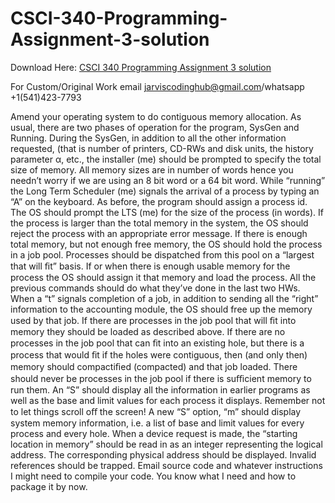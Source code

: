 # CSCI-340-Programming-Assignment-3-solution


Download Here: [CSCI 340 Programming Assignment 3 solution](https://jarviscodinghub.com/assignment/cs-340-programming-assignment-3-solution/)

For Custom/Original Work email jarviscodinghub@gmail.com/whatsapp +1(541)423-7793

Amend your operating system to do contiguous memory allocation. As usual, there are two phases of operation for the program, SysGen and Running. During the SysGen, in addition to all the other information requested, (that is number of printers, CD-RWs and disk units, the history parameter α, etc., the installer (me) should be prompted to specify the total size of memory. All memory sizes are in number of words hence you needn’t worry if we are using an 8 bit word or a 64 bit word. While “running” the Long Term Scheduler (me) signals the arrival of a process by typing an “A” on the keyboard. As before, the program should assign a process id. The OS should prompt the LTS (me) for the size of the process (in words). If the process is larger than the total memory in the system, the OS should reject the process with an appropriate error message. If there is enough total memory, but not enough free memory, the OS should hold the process in a job pool. Processes should be dispatched from this pool on a “largest that will ﬁt” basis. If or when there is enough usable memory for the process the OS should assign it that memory and load the process. All the previous commands should do what they’ve done in the last two HWs. When a “t” signals completion of a job, in addition to sending all the “right” information to the accounting module, the OS should free up the memory used by that job. If there are processes in the job pool that will ﬁt into memory they should be loaded as described above. If there are no processes in the job pool that can ﬁt into an existing hole, but there is a process that would ﬁt if the holes were contiguous, then (and only then) memory should compactiﬁed (compacted) and that job loaded. There should never be processes in the job pool if there is suﬃcient memory to run them. An “S” should display all the information in earlier programs as well as the base and limit values for each process it displays. Remember not to let things scroll oﬀ the screen! A new “S” option, “m” should display system memory information, i.e. a list of base and limit values for every process and every hole. When a device request is made, the “starting location in memory” should be read in as an integer representing the logical address. The corresponding physical address should be displayed. Invalid references should be trapped. Email source code and whatever instructions I might need to compile your code. You know what I need and how to package it by now.
